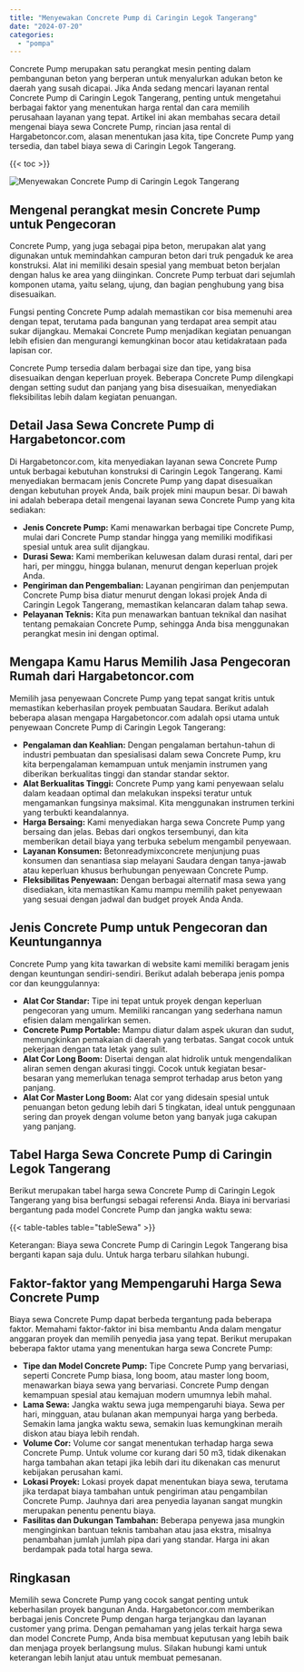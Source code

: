 ```yaml
---
title: "Menyewakan Concrete Pump di Caringin Legok Tangerang"
date: "2024-07-20"
categories: 
  - "pompa"
---
```




Concrete Pump merupakan satu perangkat mesin penting dalam pembangunan beton yang berperan untuk menyalurkan adukan beton ke daerah yang susah dicapai. Jika Anda sedang mencari layanan rental Concrete Pump di Caringin Legok Tangerang, penting untuk mengetahui berbagai faktor yang menentukan harga rental dan cara memilih perusahaan layanan yang tepat. Artikel ini akan membahas secara detail mengenai biaya sewa Concrete Pump, rincian jasa rental di Hargabetoncor.com, alasan menentukan jasa kita, tipe Concrete Pump yang tersedia, dan tabel biaya sewa di Caringin Legok Tangerang.

{{< toc >}}

![Menyewakan Concrete Pump di Caringin Legok Tangerang](https://hargareadymixid.github.io/pompa/concrete-pump%20(28).png)

## Mengenal perangkat mesin Concrete Pump untuk Pengecoran

Concrete Pump, yang juga sebagai pipa beton, merupakan alat yang digunakan untuk memindahkan campuran beton dari truk pengaduk ke area konstruksi. Alat ini memiliki desain spesial yang membuat beton berjalan dengan halus ke area yang diinginkan. Concrete Pump terbuat dari sejumlah komponen utama, yaitu selang, ujung, dan bagian penghubung yang bisa disesuaikan.

Fungsi penting Concrete Pump adalah memastikan cor bisa memenuhi area dengan tepat, terutama pada bangunan yang terdapat area sempit atau sukar dijangkau. Memakai Concrete Pump menjadikan kegiatan penuangan lebih efisien dan mengurangi kemungkinan bocor atau ketidakrataan pada lapisan cor.

Concrete Pump tersedia dalam berbagai size dan tipe, yang bisa disesuaikan dengan keperluan proyek. Beberapa Concrete Pump dilengkapi dengan setting sudut dan panjang yang bisa disesuaikan, menyediakan fleksibilitas lebih dalam kegiatan penuangan.

## Detail Jasa Sewa Concrete Pump di Hargabetoncor.com

Di Hargabetoncor.com, kita menyediakan layanan sewa Concrete Pump untuk berbagai kebutuhan konstruksi di Caringin Legok Tangerang. Kami menyediakan bermacam jenis Concrete Pump yang dapat disesuaikan dengan kebutuhan proyek Anda, baik projek mini maupun besar. Di bawah ini adalah beberapa detail mengenai layanan sewa Concrete Pump yang kita sediakan:

- **Jenis Concrete Pump:** Kami menawarkan berbagai tipe Concrete Pump, mulai dari Concrete Pump standar hingga yang memiliki modifikasi spesial untuk area sulit dijangkau.
- **Durasi Sewa:** Kami memberikan keluwesan dalam durasi rental, dari per hari, per minggu, hingga bulanan, menurut dengan keperluan projek Anda.
- **Pengiriman dan Pengembalian:** Layanan pengiriman dan penjemputan Concrete Pump bisa diatur menurut dengan lokasi projek Anda di Caringin Legok Tangerang, memastikan kelancaran dalam tahap sewa.
- **Pelayanan Teknis:** Kita pun menawarkan bantuan teknikal dan nasihat tentang pemakaian Concrete Pump, sehingga Anda bisa menggunakan perangkat mesin ini dengan optimal.

## Mengapa Kamu Harus Memilih Jasa Pengecoran Rumah dari Hargabetoncor.com

Memilih jasa penyewaan Concrete Pump yang tepat sangat kritis untuk memastikan keberhasilan proyek pembuatan Saudara. Berikut adalah beberapa alasan mengapa Hargabetoncor.com adalah opsi utama untuk penyewaan Concrete Pump di Caringin Legok Tangerang:

- **Pengalaman dan Keahlian:** Dengan pengalaman bertahun-tahun di industri pembuatan dan spesialisasi dalam sewa Concrete Pump, kru kita berpengalaman kemampuan untuk menjamin instrumen yang diberikan berkualitas tinggi dan standar standar sektor.
- **Alat Berkualitas Tinggi:** Concrete Pump yang kami penyewaan selalu dalam keadaan optimal dan melakukan inspeksi teratur untuk mengamankan fungsinya maksimal. Kita menggunakan instrumen terkini yang terbukti keandalannya.
- **Harga Bersaing:** Kami menyediakan harga sewa Concrete Pump yang bersaing dan jelas. Bebas dari ongkos tersembunyi, dan kita memberikan detail biaya yang terbuka sebelum mengambil penyewaan.
- **Layanan Konsumen:** Betonreadymixconcrete menjunjung puas konsumen dan senantiasa siap melayani Saudara dengan tanya-jawab atau keperluan khusus berhubungan penyewaan Concrete Pump.
- **Fleksibilitas Penyewaan:** Dengan berbagai alternatif masa sewa yang disediakan, kita memastikan Kamu mampu memilih paket penyewaan yang sesuai dengan jadwal dan budget proyek Anda Anda.

## Jenis Concrete Pump untuk Pengecoran dan Keuntungannya

Concrete Pump yang kita tawarkan di website kami memiliki beragam jenis dengan keuntungan sendiri-sendiri. Berikut adalah beberapa jenis pompa cor dan keunggulannya:

- **Alat Cor Standar:** Tipe ini tepat untuk proyek dengan keperluan pengecoran yang umum. Memiliki rancangan yang sederhana namun efisien dalam mengalirkan semen.
- **Concrete Pump Portable:** Mampu diatur dalam aspek ukuran dan sudut, memungkinkan pemakaian di daerah yang terbatas. Sangat cocok untuk pekerjaan dengan tata letak yang sulit.
- **Alat Cor Long Boom:** Disertai dengan alat hidrolik untuk mengendalikan aliran semen dengan akurasi tinggi. Cocok untuk kegiatan besar-besaran yang memerlukan tenaga semprot terhadap arus beton yang panjang.
- **Alat Cor Master Long Boom:** Alat cor yang didesain spesial untuk penuangan beton gedung lebih dari 5 tingkatan, ideal untuk penggunaan sering dan proyek dengan volume beton yang banyak juga cakupan yang panjang.

## Tabel Harga Sewa Concrete Pump di Caringin Legok Tangerang

Berikut merupakan tabel harga sewa Concrete Pump di Caringin Legok Tangerang yang bisa berfungsi sebagai referensi Anda. Biaya ini bervariasi bergantung pada model Concrete Pump dan jangka waktu sewa:

{{< table-tables table="tableSewa" >}}

Keterangan: Biaya sewa Concrete Pump di Caringin Legok Tangerang bisa berganti kapan saja dulu. Untuk harga terbaru silahkan hubungi.

## Faktor-faktor yang Mempengaruhi Harga Sewa Concrete Pump

Biaya sewa Concrete Pump dapat berbeda tergantung pada beberapa faktor. Memahami faktor-faktor ini bisa membantu Anda dalam mengatur anggaran proyek dan memilih penyedia jasa yang tepat. Berikut merupakan beberapa faktor utama yang menentukan harga sewa Concrete Pump:

- **Tipe dan Model Concrete Pump:** Tipe Concrete Pump yang bervariasi, seperti Concrete Pump biasa, long boom, atau master long boom, menawarkan biaya sewa yang bervariasi. Concrete Pump dengan kemampuan spesial atau kemajuan modern umumnya lebih mahal.
- **Lama Sewa:** Jangka waktu sewa juga mempengaruhi biaya. Sewa per hari, mingguan, atau bulanan akan mempunyai harga yang berbeda. Semakin lama jangka waktu sewa, semakin luas kemungkinan meraih diskon atau biaya lebih rendah.
- **Volume Cor:** Volume cor sangat menentukan terhadap harga sewa Concrete Pump. Untuk volume cor kurang dari 50 m3, tidak dikenakan harga tambahan akan tetapi jika lebih dari itu dikenakan cas menurut kebijakan perusahan kami.
- **Lokasi Proyek:** Lokasi proyek dapat menentukan biaya sewa, terutama jika terdapat biaya tambahan untuk pengiriman atau pengambilan Concrete Pump. Jauhnya dari area penyedia layanan sangat mungkin merupakan penentu penentu biaya.
- **Fasilitas dan Dukungan Tambahan:** Beberapa penyewa jasa mungkin menginginkan bantuan teknis tambahan atau jasa ekstra, misalnya penambahan jumlah jumlah pipa dari yang standar. Harga ini akan berdampak pada total harga sewa.

## Ringkasan

Memilih sewa Concrete Pump yang cocok sangat penting untuk keberhasilan proyek bangunan Anda. Hargabetoncor.com memberikan berbagai jenis Concrete Pump dengan harga terjangkau dan layanan customer yang prima. Dengan pemahaman yang jelas terkait harga sewa dan model Concrete Pump, Anda bisa membuat keputusan yang lebih baik dan menjaga proyek berlangsung mulus. Silakan hubungi kami untuk keterangan lebih lanjut atau untuk membuat pemesanan.
